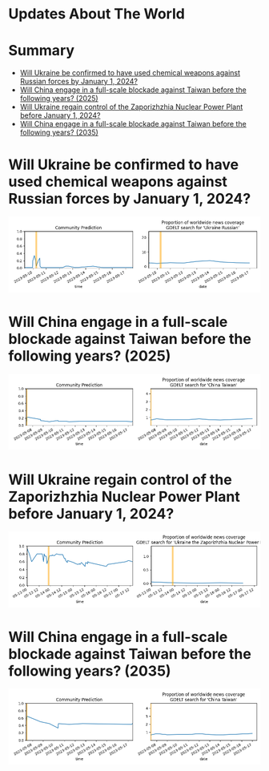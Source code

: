 
Updates About The World
=======================

Summary
=======

* [Will Ukraine be confirmed to have used chemical weapons against Russian forces by January 1, 2024?](#will-ukraine-be-confirmed-to-have-used-chemical-weapons-against-russian-forces-by-january-1-2024)
* [Will China engage in a full-scale blockade against Taiwan before the following years? (2025)](#will-china-engage-in-a-full-scale-blockade-against-taiwan-before-the-following-years-2025)
* [Will Ukraine regain control of the Zaporizhzhia Nuclear Power Plant before January 1, 2024?](#will-ukraine-regain-control-of-the-zaporizhzhia-nuclear-power-plant-before-january-1-2024)
* [Will China engage in a full-scale blockade against Taiwan before the following years? (2035)](#will-china-engage-in-a-full-scale-blockade-against-taiwan-before-the-following-years-2035)

# Will Ukraine be confirmed to have used chemical weapons against Russian forces by January 1, 2024?


![Ukraine using Chemical Weapons Confirmed](assets/07.png)
# Will China engage in a full-scale blockade against Taiwan before the following years? (2025)


![2025](assets/08.png)
# Will Ukraine regain control of the Zaporizhzhia Nuclear Power Plant before January 1, 2024?


![Ukraine controls ZNPP by December 2023](assets/09.png)
# Will China engage in a full-scale blockade against Taiwan before the following years? (2035)


![2035](assets/10.png)